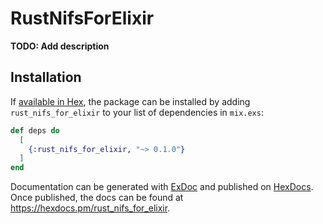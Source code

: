 # RustNifsForElixir

**TODO: Add description**

## Installation

If [available in Hex](https://hex.pm/docs/publish), the package can be installed
by adding `rust_nifs_for_elixir` to your list of dependencies in `mix.exs`:

```elixir
def deps do
  [
    {:rust_nifs_for_elixir, "~> 0.1.0"}
  ]
end
```

Documentation can be generated with [ExDoc](https://github.com/elixir-lang/ex_doc)
and published on [HexDocs](https://hexdocs.pm). Once published, the docs can
be found at <https://hexdocs.pm/rust_nifs_for_elixir>.

